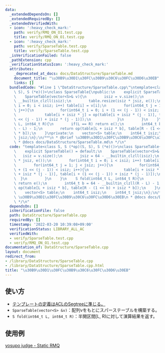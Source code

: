 ```yaml
---
data:
  _extendedDependsOn: []
  _extendedRequiredBy: []
  _extendedVerifiedWith:
  - icon: ':heavy_check_mark:'
    path: verify/RMQ_ON_O1.test.cpp
    title: verify/RMQ_ON_O1.test.cpp
  - icon: ':heavy_check_mark:'
    path: verify/SparseTable.test.cpp
    title: verify/SparseTable.test.cpp
  _isVerificationFailed: false
  _pathExtension: cpp
  _verificationStatusIcon: ':heavy_check_mark:'
  attributes:
    _deprecated_at_docs: docs/DataStructure/SparseTable.md
    document_title: "\u30B9\u30D1\u30FC\u30B9\u30C6\u30FC\u30D6\u30EB"
    links: []
  bundledCode: "#line 1 \"DataStructure/SparseTable.cpp\"\ntemplate<class S, S (*op)(S,\
    \ S), S (*e)()>\nclass SparseTable{\npublic:\n    explicit SparseTable() = default;\n\
    \    SparseTable(vector<S>& v){\n        isiz = v.size();\n        jsiz = 64 -\
    \ __builtin_clzll(isiz);\n        table.resize(isiz * jsiz, e());\n        for(int64_t\
    \ i = 0; i < isiz; i++) table[i] = v[i];\n        for(int64_t j = 1; j < jsiz;\
    \ j++){\n            for(int64_t i = 0; i + (1 << (j - 1)) < isiz; i++){\n   \
    \             table[i + isiz * j] = op(table[i + isiz * (j - 1)], table[i + (1\
    \ << (j - 1)) + isiz * (j - 1)]);\n            }\n        }\n    }\n    S fold(int64_t\
    \ L, int64_t R){\n        if(L == R) return e();\n        int64_t b = 64 - __builtin_clzll(R\
    \ - L) - 1;\n        return op(table[L + isiz * b], table[R - (1 << b) + isiz\
    \ * b]);\n    }\nprivate:\n    vector<S> table;\n    int64_t isiz;\n    int64_t\
    \ jsiz;\n};\n/**\n * @brief \u30B9\u30D1\u30FC\u30B9\u30C6\u30FC\u30D6\u30EB\n\
    \ * @docs docs/DataStructure/SparseTable.md\n */\n"
  code: "template<class S, S (*op)(S, S), S (*e)()>\nclass SparseTable{\npublic:\n\
    \    explicit SparseTable() = default;\n    SparseTable(vector<S>& v){\n     \
    \   isiz = v.size();\n        jsiz = 64 - __builtin_clzll(isiz);\n        table.resize(isiz\
    \ * jsiz, e());\n        for(int64_t i = 0; i < isiz; i++) table[i] = v[i];\n\
    \        for(int64_t j = 1; j < jsiz; j++){\n            for(int64_t i = 0; i\
    \ + (1 << (j - 1)) < isiz; i++){\n                table[i + isiz * j] = op(table[i\
    \ + isiz * (j - 1)], table[i + (1 << (j - 1)) + isiz * (j - 1)]);\n          \
    \  }\n        }\n    }\n    S fold(int64_t L, int64_t R){\n        if(L == R)\
    \ return e();\n        int64_t b = 64 - __builtin_clzll(R - L) - 1;\n        return\
    \ op(table[L + isiz * b], table[R - (1 << b) + isiz * b]);\n    }\nprivate:\n\
    \    vector<S> table;\n    int64_t isiz;\n    int64_t jsiz;\n};\n/**\n * @brief\
    \ \u30B9\u30D1\u30FC\u30B9\u30C6\u30FC\u30D6\u30EB\n * @docs docs/DataStructure/SparseTable.md\n\
    \ */\n"
  dependsOn: []
  isVerificationFile: false
  path: DataStructure/SparseTable.cpp
  requiredBy: []
  timestamp: '2022-03-20 10:39:08+09:00'
  verificationStatus: LIBRARY_ALL_AC
  verifiedWith:
  - verify/SparseTable.test.cpp
  - verify/RMQ_ON_O1.test.cpp
documentation_of: DataStructure/SparseTable.cpp
layout: document
redirect_from:
- /library/DataStructure/SparseTable.cpp
- /library/DataStructure/SparseTable.cpp.html
title: "\u30B9\u30D1\u30FC\u30B9\u30C6\u30FC\u30D6\u30EB"
---
```

## 使い方  
- <a href="https://atcoder.github.io/ac-library/production/document_ja/segtree.html" target="_blank">テンプレートの定義はACLのSegtreeに準じる。</a>  
- `SparseTable(vector<S> &v)`：配列vをもとにスパーステーブルを構築する。  
- `S fold(int64_t L, int64_t R)`：半開区間\[L, R)に対して演算結果を返す。  

## 使用例
<a href="https://judge.yosupo.jp/submission/82979" target="_blank">yosupo judge - Static RMQ</a>
